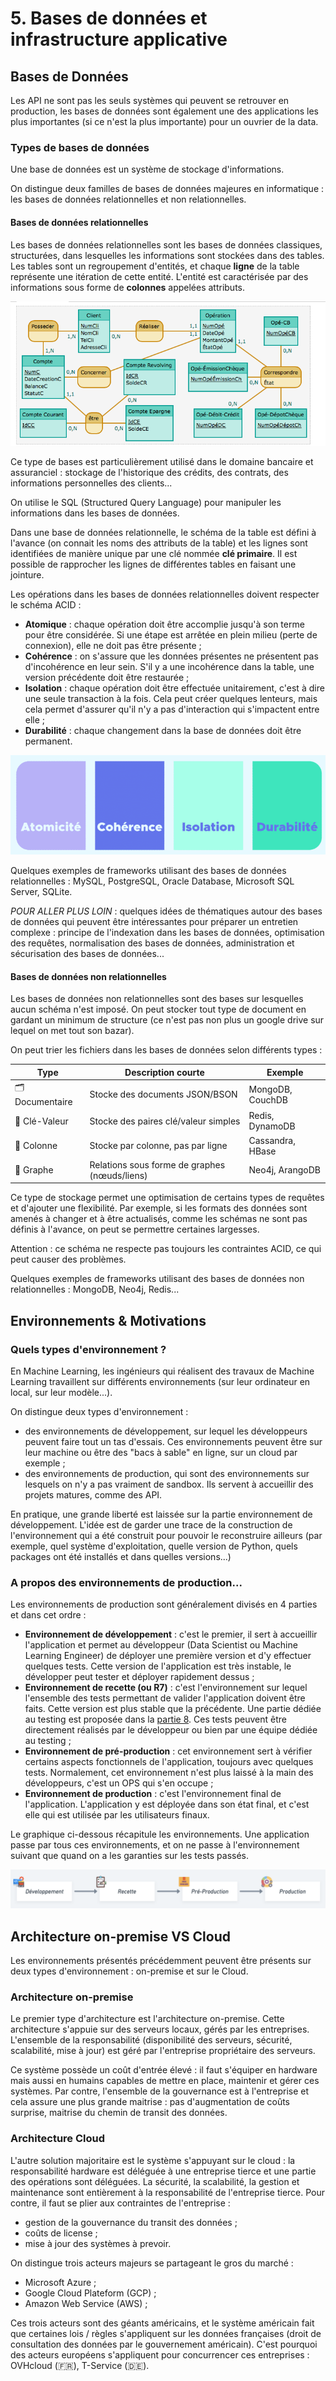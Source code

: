 # 5. Bases de données et infrastructure applicative

## Bases de Données

Les API ne sont pas les seuls systèmes qui peuvent se retrouver en production, les bases de données sont également une des applications les plus importantes (si ce n'est la plus importante) pour un ouvrier de la data. 

### Types de bases de données

Une base de données est un système de stockage d'informations.

On distingue deux familles de bases de données majeures en informatique : les bases de données relationnelles et non relationnelles. 

#### Bases de données relationnelles 

Les bases de données relationnelles sont les bases de données classiques, structurées, dans lesquelles les informations sont stockées dans des tables. Les tables sont un regroupement d'entités, et chaque **ligne** de la table représente une itération de cette entité. L'entité est caractérisée par des informations sous forme de **colonnes** appelées attributs.

<p align="center">
  <img src="./resources/05_infrastructures/schema_bdd_bank.png" />
</p>

Ce type de bases est particulièrement utilisé dans le domaine bancaire et assuranciel : stockage de l'historique des crédits, des contrats, des informations personnelles des clients...

On utilise le SQL (Structured Query Language) pour manipuler les informations dans les bases de données. 

Dans une base de données relationnelle, le schéma de la table est défini à l'avance (on connait les noms des attributs de la table) et les lignes sont identifiées de manière unique par une clé nommée **clé primaire**. Il est possible de rapprocher les lignes de différentes tables en faisant une jointure.

Les opérations dans les bases de données relationnelles doivent respecter le schéma ACID : 
- **Atomique** : chaque opération doit être accomplie jusqu'à son terme pour être considérée. Si une étape est arrêtée en plein milieu (perte de connexion), elle ne doit pas être présente ;
- **Cohérence** : on s'assure que les données présentes ne présentent pas d'incohérence en leur sein. S'il y a une incohérence dans la table, une version précédente doit être restaurée ;
- **Isolation** : chaque opération doit être effectuée unitairement, c'est à dire une seule transaction à la fois. Cela peut créer quelques lenteurs, mais cela permet d'assurer qu'il n'y a pas d'interaction qui s'impactent entre elle ;
- **Durabilité** : chaque changement dans la base de données doit être permanent.

<p align="center">
  <img src="./resources/05_infrastructures/acid_bdd.png" />
</p>

Quelques exemples de frameworks utilisant des bases de données relationnelles : MySQL, PostgreSQL, Oracle Database, Microsoft SQL Server, SQLite.

*POUR ALLER PLUS LOIN* : quelques idées de thématiques autour des bases de données qui peuvent être intéressantes pour préparer un entretien complexe : principe de l'indexation dans les bases de données, optimisation des requêtes, normalisation des bases de données, administration et sécurisation des bases de données...

#### Bases de données non relationnelles

Les bases de données non relationnelles sont des bases sur lesquelles aucun schéma n'est imposé. On peut stocker tout type de document en gardant un minimum de structure (ce n'est pas non plus un google drive sur lequel on met tout son bazar).

On peut trier les fichiers dans les bases de données selon différents types : 

|Type | Description courte | Exemple|
|------|-----------|------------------|
|🗂️ Documentaire | Stocke des documents JSON/BSON | MongoDB, CouchDB|
|🔑 Clé-Valeur | Stocke des paires clé/valeur simples | Redis, DynamoDB|
|🧮 Colonne | Stocke par colonne, pas par ligne | Cassandra, HBase|
|🔗 Graphe | Relations sous forme de graphes (nœuds/liens) | Neo4j, ArangoDB|

Ce type de stockage permet une optimisation de certains types de requêtes et d'ajouter une flexibilité. Par exemple, si les formats des données sont amenés à changer et à être actualisés, comme les schémas ne sont pas définis à l'avance, on peut se permettre certaines largesses.

Attention : ce schéma ne respecte pas toujours les contraintes ACID, ce qui peut causer des problèmes.

Quelques exemples de frameworks utilisant des bases de données non relationnelles : MongoDB, Neo4j, Redis...

## Environnements & Motivations

### Quels types d'environnement ? 

En Machine Learning, les ingénieurs qui réalisent des travaux de Machine Learning travaillent sur différents environnements (sur leur ordinateur en local, sur leur modèle...).

On distingue deux types d'environnement :
- des environnements de développement, sur lequel les développeurs peuvent faire tout un tas d'essais. Ces environnements peuvent être sur leur machine ou être des "bacs à sable" en ligne, sur un cloud par exemple ;
- des environnements de production, qui sont des environnements sur lesquels on n'y a pas vraiment de sandbox. Ils servent à accueillir des projets matures, comme des API.

En pratique, une grande liberté est laissée sur la partie environnement de développement. L'idée est de garder une trace de la construction de l'environnement qui a été construit pour pouvoir le reconstruire ailleurs (par exemple, quel système d'exploitation, quelle version de Python, quels packages ont été installés et dans quelles versions...)

### A propos des environnements de production...

Les environnements de production sont généralement divisés en 4 parties et dans cet ordre : 
- **Environnement de développement** : c'est le premier, il sert à accueillir l'application et permet au développeur (Data Scientist ou Machine Learning Engineer) de déployer une première version et d'y effectuer quelques tests. Cette version de l'application est très instable, le développer peut tester et déployer rapidement dessus ;
- **Environnement de recette (ou R7)** : c'est l'environnement sur lequel l'ensemble des tests permettant de valider l'application doivent être faits. Cette version est plus stable que la précédente. Une partie dédiée au testing est proposée dans la [partie 8](08_ci.md). Ces tests peuvent être directement réalisés par le développeur ou bien par une équipe dédiée au testing ;
- **Environnement de pré-production** : cet environnement sert à vérifier certains aspects fonctionnels de l'application, toujours avec quelques tests. Normalement, cet environnement n'est plus laissé à la main des développeurs, c'est un OPS qui s'en occupe ;
- **Environnement de production** : c'est l'environnement final de l'application. L'application y est déployée dans son état final, et c'est elle qui est utilisée par les utilisateurs finaux.

Le graphique ci-dessous récapitule les environnements. Une application passe par tous ces environnements, et on ne passe à l'environnement suivant que quand on a les garanties sur les tests passés.

<p align="center">
  <img src="./resources/05_infrastructures/schema_env.png" />
</p>

## Architecture on-premise VS Cloud

Les environnements présentés précédemment peuvent être présents sur deux types d'environnement : on-premise et sur le Cloud.

### Architecture on-premise

Le premier type d'architecture est l'architecture on-premise. Cette architecture s'appuie sur des serveurs locaux, gérés par les entreprises. L'ensemble de la responsabilité (disponibilité des serveurs, sécurité, scalabilité, mise à jour) est géré par l'entreprise propriétaire des serveurs.

Ce système possède un coût d'entrée élevé : il faut s'équiper en hardware mais aussi en humains capables de mettre en place, maintenir et gérer ces systèmes. Par contre, l'ensemble de la gouvernance est à l'entreprise et cela assure une plus grande maitrise : pas d'augmentation de coûts surprise, maitrise du chemin de transit des données.

### Architecture Cloud

L'autre solution majoritaire est le système s'appuyant sur le cloud : la responsabilité hardware est déléguée à une entreprise tierce et une partie des opérations sont déléguées. La sécurité, la scalabilité, la gestion et maintenance sont entièrement à la responsabilité de l'entreprise tierce. Pour contre, il faut se plier aux contraintes de l'entreprise : 
- gestion de la gouvernance du transit des données ;
- coûts de license ;
- mise à jour des systèmes à prevoir.

On distingue trois acteurs majeurs se partageant le gros du marché :
- Microsoft Azure ;
- Google Cloud Plateform (GCP) ;
- Amazon Web Service (AWS) ;

Ces trois acteurs sont des géants américains, et le système américain fait que certaines lois / règles s'appliquent sur les données françaises (droit de consultation des données par le gouvernement américain). C'est pourquoi des acteurs européens s'appliquent pour concurrencer ces entreprises : OVHcloud (🇫🇷), T-Service (🇩🇪).





